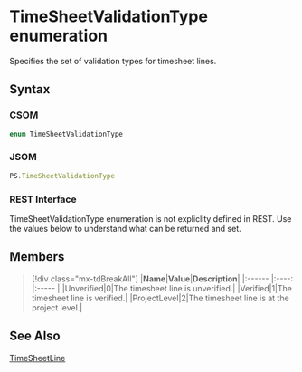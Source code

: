 [comment]: # (Name:TimeSheetValidationType)
[comment]: # (Name:Microsoft.Office.Project.Server.Library.TimesheetEnum+ValidationType)
[comment]: # (Type:Enum)
[comment]: # (Status:Verified)

# <a name="name"></a>TimeSheetValidationType enumeration

<a name="description"></a>Specifies the set of validation types for timesheet lines.

## <a name="syntax"></a>Syntax

### CSOM

```cs
enum TimeSheetValidationType 
```
### JSOM

```javascript
PS.TimeSheetValidationType
```
### REST Interface

TimeSheetValidationType enumeration is not expliclity defined in REST.  Use the values below to understand what can be returned and set.

## <a name="members"></a>Members

<a name="enumMembers"></a>
> [!div class="mx-tdBreakAll"]
|**Name**|**Value**|**Description**|
|:------ |:----: |:----- |
|<a name="Unverified"></a>Unverified|0|The timesheet line is unverified.|
|<a name="Verified"></a>Verified|1|The timesheet line is verified.|
|<a name="ProjectLevel"></a>ProjectLevel|2|The timesheet line is at the project level.|

## <a name="seeAlso"></a>See Also

[TimeSheetLine](TimeSheetLine.md)<br/>
